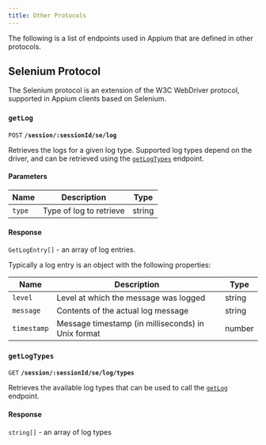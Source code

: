 ```yaml
---
title: Other Protocols
---
```

<style>
  ul[data-md-component="toc"] .md-nav .md-nav {
    display: none;
  }
</style>

The following is a list of endpoints used in Appium that are defined in other protocols.

## Selenium Protocol

The Selenium protocol is an extension of the W3C WebDriver protocol, supported in Appium clients
based on Selenium.

### `getLog`

`POST` **`/session/:sessionId/se/log`**

Retrieves the logs for a given log type. Supported log types depend on the driver, and can be
retrieved using the [`getLogTypes`](#getlogtypes) endpoint.

#### Parameters

|Name|Description|Type|
|--|--|--|
|`type`|Type of log to retrieve|string|

#### Response

`GetLogEntry[]` - an array of log entries.

Typically a log entry is an object with the following properties:

|Name|Description|Type|
|--|--|--|
|`level`|Level at which the message was logged|string|
|`message`|Contents of the actual log message|string|
|`timestamp`|Message timestamp (in milliseconds) in Unix format|number|

### `getLogTypes`

`GET` **`/session/:sessionId/se/log/types`**

Retrieves the available log types that can be used to call the [`getLog`](#getlog) endpoint.

#### Response

`string[]` - an array of log types